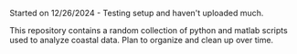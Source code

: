 Started on 12/26/2024 - Testing setup and haven't uploaded much.

This repository contains a random collection of python and matlab scripts used to analyze coastal data. 
Plan to organize and clean up over time.
